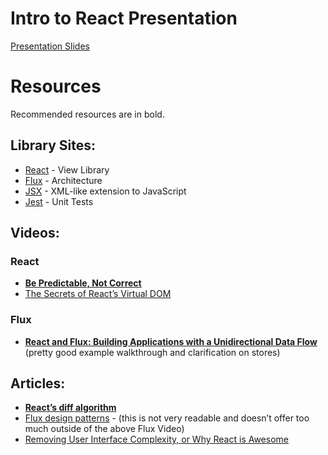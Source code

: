 # Intro to React Presentation

[Presentation Slides](http://davidchang.github.io/intro-to-react-presentation/#/)

# Resources

Recommended resources are in bold.

## Library Sites:

- [React](http://facebook.github.io/react/) - View Library
- [Flux](http://facebook.github.io/flux/) - Architecture 
- [JSX](http://facebook.github.io/jsx/) - XML-like extension to JavaScript
- [Jest](http://facebook.github.io/jest/) - Unit Tests

## Videos:

### React
- [**Be Predictable, Not Correct**](https://www.youtube.com/watch?v=h3KksH8gfcQ)
- [The Secrets of React’s Virtual DOM](https://www.youtube.com/watch?v=-DX3vJiqxm4)

### Flux
- [**React and Flux: Building Applications with a Unidirectional Data Flow**](https://www.youtube.com/watch?v=i__969noyAM) (pretty good example walkthrough and clarification on stores)

## Articles:

- [**React’s diff algorithm**](http://calendar.perfplanet.com/2013/diff/)
- [Flux design patterns](http://ianobermiller.com/blog/2014/09/15/react-and-flux-interview/) - (this is not very readable and doesn’t offer too much outside of the above Flux Video)
- [Removing User Interface Complexity, or Why React is Awesome](http://jlongster.com/Removing-User-Interface-Complexity,-or-Why-React-is-Awesome)
